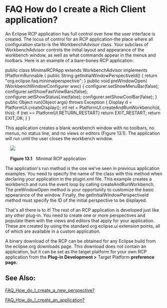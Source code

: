 

FAQ How do I create a Rich Client application?
==============================================

An Eclipse RCP application has full control over how the user interface is created. The locus of control for an RCP application-the place where all configuration starts-is the WorkbenchAdvisor class. Your subclass of WorkbenchAdvisor controls the initial layout and appearance of the workbench window, as well as what commands appear in the menus and toolbars. Here is an example of a bare-bones RCP application:

   public class MinimalRCPApp extends WorkbenchAdvisor
      implements IPlatformRunnable {
      public String getInitialWindowPerspectiveId() {
         return "org.eclipse.faq.minimalperspective";
      }
      public void preWindowOpen(
                     IWorkbenchWindowConfigurer wwc) {
         configurer.setShowMenuBar(false);
         configurer.setShowFastViewBars(false);
         configurer.setShowStatusLine(false);
         configurer.setShowCoolBar(false);
      }
      public Object run(Object args) throws Exception {
         Display d = PlatformUI.createDisplay();
         int ret = PlatformUI.createAndRunWorkbench(d, this);
         if (ret == PlatformUI.RETURN_RESTART)
            return EXIT_RESTART;
         return EXIT_OK;
      }
   }

  
This application creates a blank workbench window with no toolbars, no menus, no status line, and no views or editors (Figure 13.1). The application will run until the user closes the workbench window.

    <img src=../images/minimal_app.png>

    **Figure 13.1**   Minimal RCP application

  

The application's run method is the one we've seen in previous application examples. You need to specify the name of the class with this method when declaring your application in the plugin.xml file. This example creates a workbench and runs the event loop by calling createAndRunWorkbench. The preWindowOpen method is your opportunity to customize the basic appearance of the window. Finally, the getInitialWindowPerspectiveId method must specify the ID of the initial perspective to be displayed.

  
That's all there is to it! The rest of an RCP application is developed just like any other plug-in. You need to create one or more perspectives and populate them with the views and editors that apply for your application. These are created by using the standard org.eclipse.ui extension points, all of which are available in a custom application.

  
A binary download of the RCP can be obtained for any Eclipse build from the eclipse.org downloads page. This download does not contain an application, but it can be set as the target platform for your own RCP application from the **Plug-in Development >** Target Platform **preference page.**

  

See Also:
---------

[FAQ\_How\_do\_I\_create\_a\_new_perspective?](./FAQ_How_do_I_create_a_new_perspective.md "FAQ How do I create a new perspective?")

[FAQ\_How\_do\_I\_create\_an\_application?](./FAQ_How_do_I_create_an_application.md "FAQ How do I create an application?")

